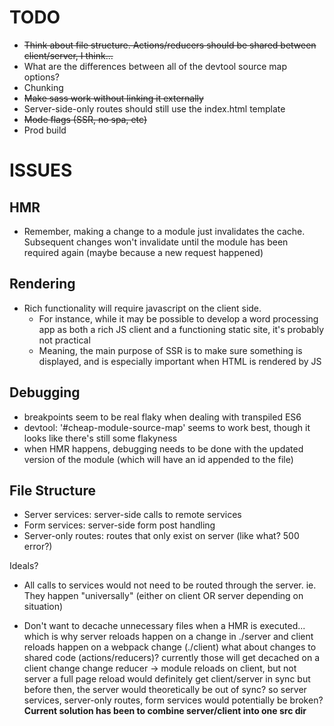 TODO
====

* ~~Think about file structure. Actions/reducers should be shared between client/server, I think...~~
* What are the differences between all of the devtool source map options?
* Chunking
* ~~Make sass work without linking it externally~~
* Server-side-only routes should still use the index.html template
* ~~Mode flags (SSR, no spa, etc)~~
* Prod build

ISSUES
======

HMR
---
* Remember, making a change to a module just invalidates the cache. Subsequent changes won't invalidate until the module has been required again (maybe because a new request happened)

Rendering
---------
* Rich functionality will require javascript on the client side. 
  - For instance, while it may be possible to develop a word processing app as both a rich JS client and a functioning static site, it's probably not practical
  - Meaning, the main purpose of SSR is to make sure something is displayed, and is especially important when HTML is rendered by JS

Debugging
---------
* breakpoints seem to be real flaky when dealing with transpiled ES6
* devtool: '#cheap-module-source-map' seems to work best, though it looks like there's still some flakyness
* when HMR happens, debugging needs to be done with the updated version of the module (which will have an id appended to the file)

File Structure
--------------
* Server services: server-side calls to remote services
* Form services: server-side form post handling
* Server-only routes: routes that only exist on server (like what? 500 error?)

Ideals?
* All calls to services would not need to be routed through the server. 
  ie. They happen "universally" (either on client OR server depending on situation)

* Don't want to decache unnecessary files when a HMR is executed...
  which is why server reloads happen on a change in ./server
  and client reloads happen on a webpack change (./client)
  what about changes to shared code (actions/reducers)?
    currently those will get decached on a client change
      change reducer -> module reloads on client, but not server
        a full page reload would definitely get client/server in sync
        but before then, the server would theoretically be out of sync?
          so server services, server-only routes, form services would potentially be broken?
            **Current solution has been to combine server/client into one src dir**
